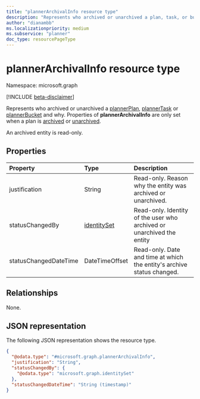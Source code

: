 ```yaml
---
title: "plannerArchivalInfo resource type"
description: "Represents who archived or unarchived a plan, task, or bucket and why."
author: "dianambb"
ms.localizationpriority: medium
ms.subservice: "planner"
doc_type: resourcePageType
---
```


# plannerArchivalInfo resource type

Namespace: microsoft.graph

[!INCLUDE [beta-disclaimer](../../includes/beta-disclaimer.md)]

Represents who archived or unarchived a [plannerPlan](plannerplan.md), [plannerTask](plannertask.md) or [plannerBucket](plannerbucket.md) and why. Properties of **plannerArchivalInfo** are only set when a plan is [archived](../api/plannerplan-archive.md) or [unarchived](../api/plannerplan-unarchive.md).

An archived entity is read-only.

## Properties
|Property|Type|Description|
|:---|:---|:---|
|justification|String|Read-only. Reason why the entity was archived or unarchived.|
|statusChangedBy|[identitySet](../resources/identityset.md)|Read-only. Identity of the user who archived or unarchived the entity|
|statusChangedDateTime|DateTimeOffset|Read-only. Date and time at which the entity's archive status changed.|

## Relationships
None.

## JSON representation
The following JSON representation shows the resource type.
<!-- {
  "blockType": "resource",
  "@odata.type": "microsoft.graph.plannerArchivalInfo"
}
-->
``` json
{
  "@odata.type": "#microsoft.graph.plannerArchivalInfo",
  "justification": "String",
  "statusChangedBy": {
    "@odata.type": "microsoft.graph.identitySet"
  },
  "statusChangedDateTime": "String (timestamp)"
}
```

